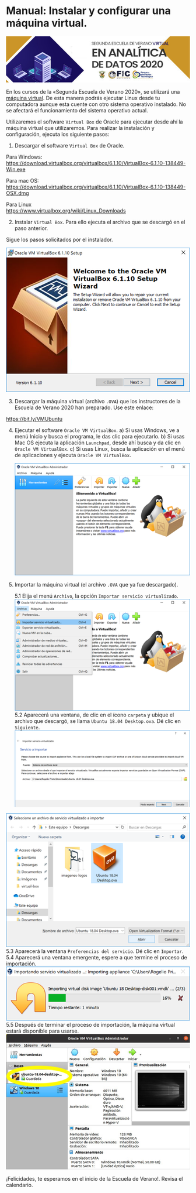 
# Manual: Instalar y configurar una máquina virtual.

![](verano2020-images/banner.jpeg)

En los cursos de la «Segunda Escuela de Verano 2020», se utilizará una [máquina virtual](https://www.redhat.com/es/topics/virtualization/what-is-a-virtual-machine). De esta manera podrás ejecutar Linux desde tu computadora aunque esta cuente con otro sistema operativo instalado. No se afectará el funcionamiento del sistema operativo actual.

Utilizaremos el software `Virtual Box` de Oracle para ejecutar desde ahí la máquina virtual que utilizaremos. Para realizar la instalación y configuración, ejecuta los siguiente pasos:

1. Descargar el software `Virtual Box` de Oracle.

Para Windows:  
<https://download.virtualbox.org/virtualbox/6.1.10/VirtualBox-6.1.10-138449-Win.exe>

Para mac OS:  
<https://download.virtualbox.org/virtualbox/6.1.10/VirtualBox-6.1.10-138449-OSX.dmg>

Para Linux  
<https://www.virtualbox.org/wiki/Linux_Downloads>


2. Instalar `Virtual Box`. Para ello ejecuta el archivo que se descargó en el paso anterior.

Sigue los pasos solicitados por el instalador.

![](verano2020-images/00.png)




3. Descargar la máquina virtual (archivo `.OVA`) que los instructores de la Escuela de Verano 2020 han preparado. Use este enlace:

<https://bit.ly/VMUbuntu>

4. Ejecutar el software `Oracle VM VirtualBox`.
	a) Si usas Windows, ve a menú Inicio y busca el programa, le das clic para ejecutarlo.
    b) Si usas Mac OS ejecuta la aplicación `Launchpad`, desde ahí busca y da clic en `Oracle VM VirtualBox`.
    c) Si usas Linux, busca la aplicación en el menú de aplicaciones y ejecuta `Oracle VM VirtualBox`.

	![](verano2020-images/01.png)

5. Importar la máquina virtual (el archivo `.OVA` que ya fue descargado).

	5.1 Elija el menú `Archivo`, la opción `Importar servicio virtualizado`. ![](verano2020-images/02.png)
	5.2 Aparecerá una ventana, de clic en el ícono `carpeta` y ubique el archivo que descargó, se llama `Ubuntu 18.04 Desktop.ova`. Dé clic en `Siguiente`. ![](verano2020-images/04.png) 

![](verano2020-images/03.png)
	5.3 Aparecerá la ventana `Preferencias del servicio`. Dé clic en `Importar`.  
	5.4 Aparecerá una ventana emergente, espere a que termine el proceso de importación.  
![](verano2020-images/05.png)
	5.5 Después de terminar el proceso de importación, la máquina virtual estará disponible para usarse.  
![](verano2020-images/06.jpeg)  

    
¡Felicidades, te esperamos en el inicio de la Escuela de Verano!. Revisa el calendario.
    

 
  


